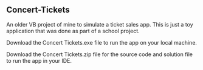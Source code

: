 ## Concert-Tickets
An older VB project of mine to simulate a ticket sales app.  This is just a toy application that was done as part of a school project.

Download the Concert Tickets.exe file to run the app on your local machine.

Download the Concert Tickets.zip file for the source code and solution file to run the app in your IDE.
